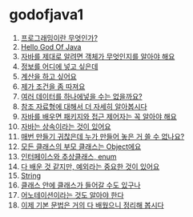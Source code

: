 # godofjava1
01. [프로그래밍이란 무엇인가?]()
02. [Hello God Of Java]()
03. [자바를 제대로 알려면 객체가 무엇인지를 알아야 해요]()
04. [정보를 어디에 넣고 싶은데]()
05. [계산을 하고 싶어요]()
06. [제가 조건을 좀 따져요]()
07. [여러 데이터를 하나에넣을 수는 없을까요?]()
08. [참조 자료형에 대해서 더 자세히 알아봅시다]()
09. [자바를 배우면 패키지와 접근 제어자는 꼭 알아야 해요]()
10. [자바는 상속이라는 것이 있어요]()
11. [매번 만들기 귀찮은데 누가 만들어 놓은 거 쓸 수 없나요?]()
12. [모든 클래스의 부모 클래스는 Object에요]()
13. [인터페이스와 추상클래스, enum]()
14. [다 배운 것 같지만, 예외라는 중요한 것이 있어요]()
15. [String]()
16. [클래스 안에 클래스가 들어갈 수도 있구나]()
17. [어노테이션이라는 것도 알아야 한다]()
18. [이제 기본 문법은 거의 다 배웠으니 정리해 봅시다]()

